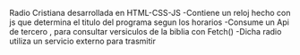 Radio Cristiana desarrollada en HTML-CSS-JS
-Contiene un reloj hecho con js que determina el titulo del programa segun los horarios 
-Consume un Api de tercero , para consultar versiculos de la biblia con Fetch()
-Dicha radio utiliza un servicio externo para trasmitir 
